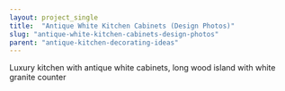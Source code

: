 ```yaml
---
layout: project_single
title:  "Antique White Kitchen Cabinets (Design Photos)"
slug: "antique-white-kitchen-cabinets-design-photos"
parent: "antique-kitchen-decorating-ideas"
---
```

Luxury kitchen with antique white cabinets, long wood island with white granite counter